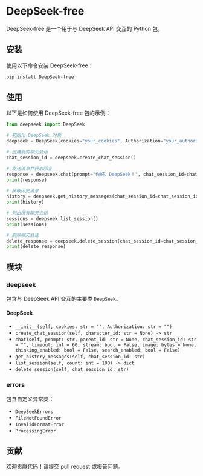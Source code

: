 # DeepSeek-free

DeepSeek-free 是一个用于与 DeepSeek API 交互的 Python 包。

## 安装

使用以下命令安装 DeepSeek-free：

```bash
pip install DeepSeek-free
```

## 使用

以下是如何使用 DeepSeek-free 包的示例：

```python
from deepseek import DeepSeek

# 初始化 DeepSeek 对象
deepseek = DeepSeek(cookies="your_cookies", Authorization="your_authorization_token")

# 创建新的聊天会话
chat_session_id = deepseek.create_chat_session()

# 发送消息并获取回复
response = deepseek.chat(prompt="你好，DeepSeek！", chat_session_id=chat_session_id)
print(response)

# 获取历史消息
history = deepseek.get_history_messages(chat_session_id=chat_session_id)
print(history)

# 列出所有聊天会话
sessions = deepseek.list_session()
print(sessions)

# 删除聊天会话
delete_response = deepseek.delete_session(chat_session_id=chat_session_id)
print(delete_response)
```

## 模块

### deepseek

包含与 DeepSeek API 交互的主要类 `DeepSeek`。

#### DeepSeek

- `__init__(self, cookies: str = "", Authorization: str = "")`
- `create_chat_session(self, character_id: str = None) -> str`
- `chat(self, prompt: str, parent_id: str = None, chat_session_id: str = "", timeout: int = 60, stream: bool = False, image: bytes = None, thinking_enabled: bool = False, search_enabled: bool = False)`
- `get_history_messages(self, chat_session_id: str)`
- `list_session(self, count: int = 100) -> dict`
- `delete_session(self, chat_session_id: str)`

### errors

包含自定义异常类：

- `DeepSeekErrors`
- `FileNotFoundError`
- `InvalidFormatError`
- `ProcessingError`

## 贡献

欢迎贡献代码！请提交 pull request 或报告问题。
